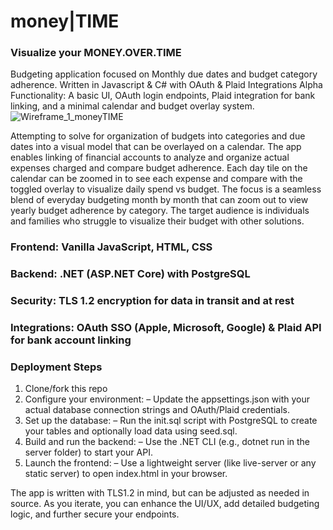 # money|TIME
### Visualize your MONEY.OVER.TIME
Budgeting application focused on Monthly due dates and budget category adherence.
Written in Javascript & C# with OAuth & Plaid Integrations
Alpha Functionality: A basic UI, OAuth login endpoints, Plaid integration for bank linking, and a minimal calendar and budget overlay system.
![Wireframe_1_moneyTIME](https://github.com/user-attachments/assets/1527b41b-09d3-4885-b160-38a143b5df68)

Attempting to solve for organization of budgets into categories and due dates into a visual model that can be overlayed on a calendar. The app enables linking of financial accounts to analyze and organize actual expenses charged and compare budget adherence. Each day tile on the calendar can be zoomed in to see each expense and compare with the toggled overlay to visualize daily spend vs budget. The focus is a seamless blend of everyday budgeting month by month that can zoom out to view yearly budget adherence by category. The target audience is individuals and families who struggle to visualize their budget with other solutions.

### Frontend: Vanilla JavaScript, HTML, CSS
### Backend: .NET (ASP.NET Core) with PostgreSQL
### Security: TLS 1.2 encryption for data in transit and at rest
### Integrations: OAuth SSO (Apple, Microsoft, Google) & Plaid API for bank account linking

### Deployment Steps
1. Clone/fork this repo
2. Configure your environment: – Update the appsettings.json with your actual database connection strings and OAuth/Plaid credentials.
3. Set up the database: – Run the init.sql script with PostgreSQL to create your tables and optionally load data using seed.sql.
4. Build and run the backend: – Use the .NET CLI (e.g., dotnet run in the server folder) to start your API.
5. Launch the frontend: – Use a lightweight server (like live-server or any static server) to open index.html in your browser.

The app is written with TLS1.2 in mind, but can be adjusted as needed in source.
As you iterate, you can enhance the UI/UX, add detailed budgeting logic, and further secure your endpoints.
